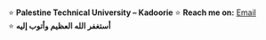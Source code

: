 ⭐ **Palestine Technical University – Kadoorie** 
⭐ **Reach me on:** [Email](mailto:hadibadran1212@gmail.com)  
⭐ **أستغفر الله العظيم وأتوب إليه**  
